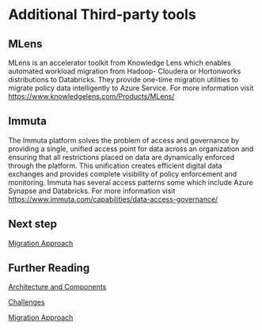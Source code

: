 # Additional Third-party tools 

## MLens

MLens is an accelerator toolkit from Knowledge Lens which enables automated workload migration from Hadoop- Cloudera or Hortonworks distributions to Databricks. They provide one-time migration utilities to migrate policy data intelligently to Azure Service.
For more information visit https://www.knowledgelens.com/Products/MLens/

## Immuta

The Immuta platform solves the problem of access and governance by providing a single, unified access point for data across an organization and ensuring that all restrictions placed on data are dynamically enforced through the platform. This unification creates efficient digital data exchanges and provides complete visibility of policy enforcement and monitoring. Immuta has several access patterns some which include Azure Synapse and Databricks. 
For more information visit https://www.immuta.com/capabilities/data-access-governance/

## Next step

[Migration Approach](migration-approach.md)

## Further Reading 

[Architecture and Components](architecture-and-components.md)

[Challenges](challenges.md)

[Migration Approach](migration-approach.md)
